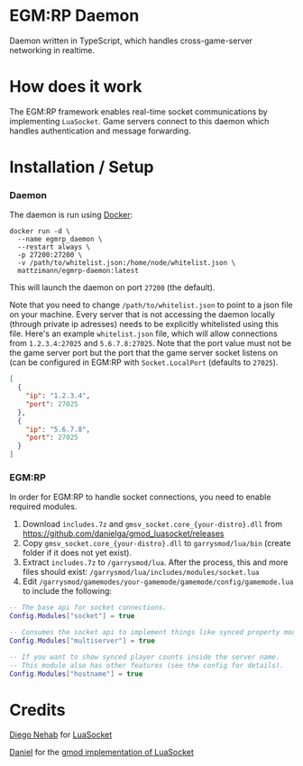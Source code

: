 # EGM:RP Daemon

Daemon written in TypeScript, which handles cross-game-server networking in realtime.

# How does it work

The EGM:RP framework enables real-time socket communications by implementing `LuaSocket`.
Game servers connect to this daemon which handles authentication and message forwarding.

# Installation / Setup

### **Daemon**

The daemon is run using [Docker](https://www.docker.com/):

```docker
docker run -d \
  --name egmrp_daemon \
  --restart always \
  -p 27200:27200 \
  -v /path/to/whitelist.json:/home/node/whitelist.json \
  mattzimann/egmrp-daemon:latest
```

This will launch the daemon on port `27200` (the default).

Note that you need to change `/path/to/whitelist.json` to point to a json file on your machine. Every server that is not accessing the daemon locally (through private ip adresses) needs to be explicitly whitelisted using this file.
Here's an example `whitelist.json` file, which will allow connections from `1.2.3.4:27025` and `5.6.7.8:27025`. Note that the port value must not be the game server port but the port that the game server socket listens on (can be configured in EGM:RP with `Socket.LocalPort` (defaults to `27025`).

```json
[
  {
    "ip": "1.2.3.4",
    "port": 27025
  },
  {
    "ip": "5.6.7.8",
    "port": 27025
  }
]
```

### **EGM:RP**

In order for EGM:RP to handle socket connections, you need to enable required modules.

1. Download `includes.7z` and `gmsv_socket.core_{your-distro}.dll` from https://github.com/danielga/gmod_luasocket/releases
2. Copy `gmsv_socket.core_{your-distro}.dll` to `garrysmod/lua/bin` (create folder if it does not yet exist).
3. Extract `includes.7z` to `/garrysmod/lua`. After the process, this and more files should exist: `/garrysmod/lua/includes/modules/socket.lua`
4. Edit `/garrysmod/gamemodes/your-gamemode/gamemode/config/gamemode.lua` to include the following:

```lua
-- The base api for socket connections.
Config.Modules["socket"] = true

-- Consumes the socket api to implement things like synced property models, synced player count, cross-server chat and more (see config for details).
Config.Modules["multiserver"] = true

-- If you want to show synced player counts inside the server name.
-- This module also has other features (see the config for details).
Config.Modules["hostname"] = true
```

# Credits

[Diego Nehab](https://github.com/diegonehab) for [LuaSocket](https://github.com/diegonehab/luasocket)

[Daniel](https://github.com/danielga) for the [gmod implementation of LuaSocket](https://github.com/danielga/gmod_luasocket)
